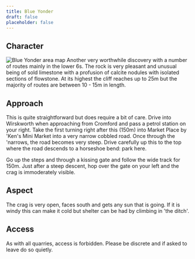 ```yaml
---
title: Blue Yonder
draft: false
placeholder: false
---
```


## Character

![Blue Yonder area map](/img/peak/matlock/blue-yonder-area-map.jpg) Another very worthwhile discovery with a number of routes mainly in the lower 6s. The rock is very pleasant and unusual being of sold limestone with a profusion of calcite nodules with isolated sections of flowstone. At its highest the cliff reaches up to 25m but the majority of routes are between 10 - 15m in length.

## Approach

This is quite straightforward but does require a bit of care. Drive into Wirskworth when approaching from Cromford and pass a petrol station on your right. Take the first turning right after this (150m) into Market Place by 'Ken's Mini Market into a very narrow cobbled road. Once through the 'narrows, the road becomes very steep. Drive carefully up this to the top where the road descends to a horseshoe bend: park here.

Go up the steps and through a kissing gate and follow the wide track for 150m. Just after a steep descent, hop over the gate on your left and the crag is immoderately visible.

## Aspect

The crag is very open, faces south and gets any sun that is going. If it is windy this can make it cold but shelter can be had by climbing in 'the ditch'.

## Access

As with all quarries, access is forbidden. Please be discrete and if asked to leave do so quietly.
